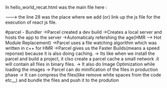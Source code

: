 In hello_world_recat.html was the main file here :
<script src="./nested html structure in react.js"></script> ---> the line 28 was the place where we add (or) link up the js file for the execution of react js file.

 
#parcel - Bundler
   ->Parcel created a dev build 
   ->Creates a local server and hosts the app to the server
   ->Automaticaly refershing the age(HMR --> Hot Module Replacement)
   ->Parcel uses a file watching algorithm which was written in c++ for HMR
   ->Parcel gives us the Faster Builds(means a speed reponse) because it is also doing caching.
   -> Its like when we install the parcel and build a project, it clso create a parcel cache a small network .it will contain all files in binary files.
   -> It also do Image Optimization while loading the images
   -> Parcel can do minification of the files in production phase
   -> It can compress the files(like remove white spaces from the code etc__) and bundle the files and push it to the prodution
   

